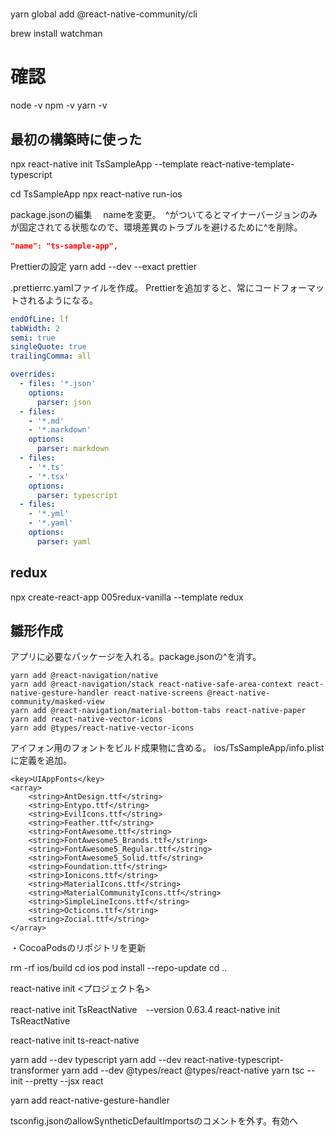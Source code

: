 
# 

yarn global add @react-native-community/cli

brew install watchman


# 確認

node -v
npm -v
yarn -v


## 最初の構築時に使った

npx react-native init TsSampleApp --template react-native-template-typescript

cd TsSampleApp
npx react-native run-ios


package.jsonの編集
　nameを変更。　^がついてるとマイナーバージョンのみが固定されてる状態なので、環境差異のトラブルを避けるために^を削除。

```:package.json
"name": "ts-sample-app",
```

Prettierの設定
yarn add --dev --exact prettier

.prettierrc.yamlファイルを作成。
Prettierを追加すると、常にコードフォーマットされるようになる。

```:.prettierrc.yaml
endOfLine: lf
tabWidth: 2
semi: true
singleQuote: true
trailingComma: all

overrides:
  - files: '*.json'
    options:
      parser: json
  - files:
    - '*.md'
    - '*.markdown'
    options:
      parser: markdown
  - files:
    - '*.ts'
    - '*.tsx'
    options:
      parser: typescript
  - files:
    - '*.yml'
    - '*.yaml'
    options:
      parser: yaml
```

## redux

npx create-react-app 005redux-vanilla --template redux



## 雛形作成

アプリに必要なパッケージを入れる。package.jsonの^を消す。

```
yarn add @react-navigation/native
yarn add @react-navigation/stack react-native-safe-area-context react-native-gesture-handler react-native-screens @react-native-community/masked-view
yarn add @react-navigation/material-bottom-tabs react-native-paper
yarn add react-native-vector-icons
yarn add @types/react-native-vector-icons
```

アイフォン用のフォントをビルド成果物に含める。
ios/TsSampleApp/info.plistに定義を追加。

```
<key>UIAppFonts</key>
<array>
    <string>AntDesign.ttf</string>
    <string>Entypo.ttf</string>
    <string>EvilIcons.ttf</string>
    <string>Feather.ttf</string>
    <string>FontAwesome.ttf</string>
    <string>FontAwesome5_Brands.ttf</string>
    <string>FontAwesome5_Regular.ttf</string>
    <string>FontAwesome5_Solid.ttf</string>
    <string>Foundation.ttf</string>
    <string>Ionicons.ttf</string>
    <string>MaterialIcons.ttf</string>
    <string>MaterialCommunityIcons.ttf</string>
    <string>SimpleLineIcons.ttf</string>
    <string>Octicons.ttf</string>
    <string>Zocial.ttf</string>
</array>
```

・CocoaPodsのリポジトリを更新

rm -rf ios/build
cd ios
pod install --repo-update
cd ..




react-native init <プロジェクト名>

react-native init TsReactNative　--version 0.63.4
react-native init TsReactNative

react-native init ts-react-native

yarn add --dev typescript
yarn add --dev react-native-typescript-transformer
yarn add --dev @types/react @types/react-native
yarn tsc --init --pretty --jsx react

yarn add react-native-gesture-handler

tsconfig.jsonのallowSyntheticDefaultImportsのコメントを外す。有効へ




